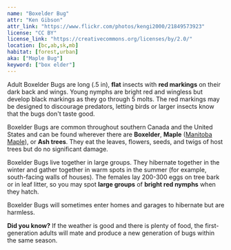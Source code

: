 ```yaml
---
name: "Boxelder Bug"
attr: "Ken Gibson"
attr_link: "https://www.flickr.com/photos/kengi2000/21849573923"
license: "CC BY"
license_link: "https://creativecommons.org/licenses/by/2.0/"
location: [bc,ab,sk,mb]
habitat: [forest,urban]
aka: ["Maple Bug"]
keyword: ["box elder"]
---
```

Adult Boxelder Bugs are long (.5 in), **flat** insects with **red markings** on their dark back and wings. Young nymphs are bright red and wingless but develop black markings as they go through 5 molts. The red markings may be designed to discourage predators, letting birds or larger insects know that the bugs don't taste good.

Boxelder Bugs are common throughout southern Canada and the United States and can be found wherever there are **Boxelder**, **Maple** ([Manitoba Maple](/trees/manmaple/)), or **Ash trees**. They eat the leaves, flowers, seeds, and twigs of host trees but do no significant damage.

Boxelder Bugs live together in large groups. They hibernate together in the winter and gather together in warm spots in the summer (for example, south-facing walls of houses). The females lay 200-300 eggs on tree bark or in leaf litter, so you may spot **large groups** of **bright red nymphs** when they hatch.

Boxelder Bugs will sometimes enter homes and garages to hibernate but are harmless.

**Did you know?** If the weather is good and there is plenty of food, the first-generation adults will mate and produce a new generation of bugs within the same season.

